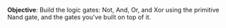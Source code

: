 <b>Objective</b>: Build the logic gates: Not, And, Or, and Xor using the primitive Nand gate, and the gates you've built on top of it.
